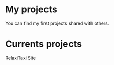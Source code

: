# My projects #

You can find my first projects shared with others.

# Currents projects #

RelaxiTaxi Site